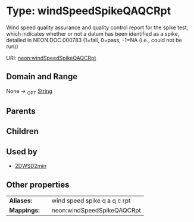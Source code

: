 
# Type: windSpeedSpikeQAQCRpt


Wind speed quality assurance and quality control report for the spike test, which indicates whether or not a datum has been identified as a spike, detailed in NEON.DOC.000783 (1=fail, 0=pass, -1=NA (i.e., could not be run))

URI: [neon:windSpeedSpikeQAQCRpt](https://data.neonscience.org/windSpeedSpikeQAQCRpt)


## Domain and Range

None ->  <sub>OPT</sub> [String](types/String.md)

## Parents


## Children


## Used by

 * [2DWSD2min](2DWSD2min.md)

## Other properties

|  |  |  |
| --- | --- | --- |
| **Aliases:** | | wind speed spike q a q c rpt |
| **Mappings:** | | neon:windSpeedSpikeQAQCRpt |

